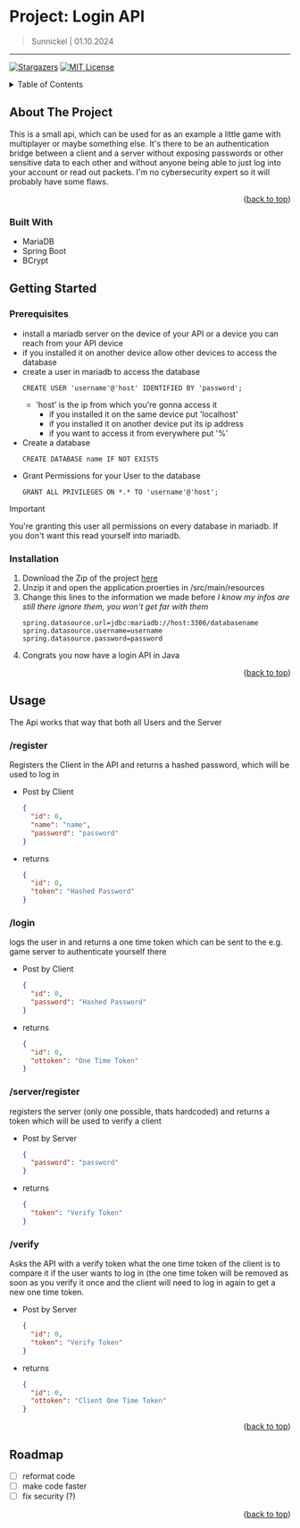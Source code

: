 <a id="readme-top"></a>
# Project: Login API
> Sunnickel | 01.10.2024
---

[![Stargazers][stars-shield]][stars-url]
[![MIT License][license-shield]][license-url]

<!-- TABLE OF CONTENTS -->
<details>
  <summary>Table of Contents</summary>
  <ol>
    <li>
      <a href="#about-the-project">About The Project</a>
      <ul>
        <li><a href="#built-with">Built With</a></li>
      </ul>
    </li>
    <li>
      <a href="#getting-started">Getting Started</a>
      <ul>
        <li><a href="#prerequisites">Prerequisites</a></li>
        <li><a href="#installation">Installation</a></li>
      </ul>
    </li>
    <li><a href="#usage">Usage</a></li>
    <li><a href="#roadmap">Roadmap</a></li>
  </ol>
</details>

## About The Project
This is a small api, which can be used for as an example a little game with multiplayer or maybe something else. It's there to be an authentication bridge
between a client and a server without exposing passwords or other sensitive data to each other and without anyone being able to just log into your account or read out packets.
I'm no cybersecurity expert so it will probably have some flaws.

<p align="right">(<a href="#readme-top">back to top</a>)</p>

### Built With
* MariaDB
* Spring Boot
* BCrypt

## Getting Started
### Prerequisites
- install a mariadb server on the device of your API or a device you can reach from your API device
- if you installed it on another device allow other devices to access the database
- create a user in mariadb to access the database
  ```mysql
  CREATE USER 'username'@'host' IDENTIFIED BY 'password';
  ```
    - 'host' is the ip from which you're gonna access it
        - if you installed it on the same device put 'localhost'
        - if you installed it on another device put its ip address
        - if you want to access it from everywhere put '%'
- Create a database
  ```mysql
  CREATE DATABASE name IF NOT EXISTS
  ```
- Grant Permissions for your User to the database
  ```mysql
  GRANT ALL PRIVILEGES ON *.* TO 'username'@'host';
  ```
> [!IMPORTANT]
> You're granting this user all permissions on every database in mariadb. If you don't want this read yourself into mariadb.

### Installation
1. Download the Zip of the project [here](https://github.com/Sunnickel/LoginAPI/archive/refs/heads/master.zip)
2. Unzip it and open the application.proerties in /src/main/resources
3. Change this lines to the information we made before
   *I know my infos are still there ignore them, you won't get far with them*
   ```propertiers
   spring.datasource.url=jdbc:mariadb://host:3306/databasename
   spring.datasource.username=username
   spring.datasource.password=password
   ```
4. Congrats you now have a login API in Java
<p align="right">(<a href="#readme-top">back to top</a>)</p>

## Usage
The Api works that way that both all Users and the Server
### /register
Registers the Client in the API and returns a hashed password, which will be used to log in
- Post by Client
  ```json
  {
    "id": 0,
    "name": "name",
    "password": "password"
  }
  ```
- returns
  ```json
  {
    "id": 0,
    "token": "Hashed Password"
  }
  ```

### /login 
logs the user in and returns a one time token which can be sent to the e.g. game server to authenticate yourself there
- Post by Client
  ```json
  {
    "id": 0,
    "password": "Hashed Password"
  }
  ```
- returns
  ```json
  {
    "id": 0,
    "ottoken": "One Time Token"
  }
  ```

### /server/register 
registers the server (only one possible, thats hardcoded) and returns a token which will be used to verify a client
- Post by Server
  ```json
  {
    "password": "password"
  }
  ```
- returns
  ```json
  {
    "token": "Verify Token"
  }
  ```

### /verify 
Asks the API with a verify token what the one time token of the client is to compare it if the user wants to log in (the one time token will be removed as soon as you verify it once and the client will need to log in again to get a new one time token.
- Post by Server
  ```json
  {
    "id": 0,
    "token": "Verify Token"
  }
  ```
- returns
  ```json
  {
    "id": 0,
    "ottoken": "Client One Time Token"
  }
  ```
<p align="right">(<a href="#readme-top">back to top</a>)</p>

## Roadmap
- [ ] reformat code
- [ ] make code faster
- [ ] fix security (?)
<p align="right">(<a href="#readme-top">back to top</a>)</p>



[stars-shield]: https://img.shields.io/github/stars/sunnickel/LoginAPI.svg?style=for-the-badge
[stars-url]: https://github.com/sunnickel/LoginAPI/stargazers

[license-shield]: https://img.shields.io/github/license/sunnickel/LoginAPI.svg?style=for-the-badge
[license-url]: https://github.com/sunnickel/LoginAPI/blob/master/LICENSE.txt
